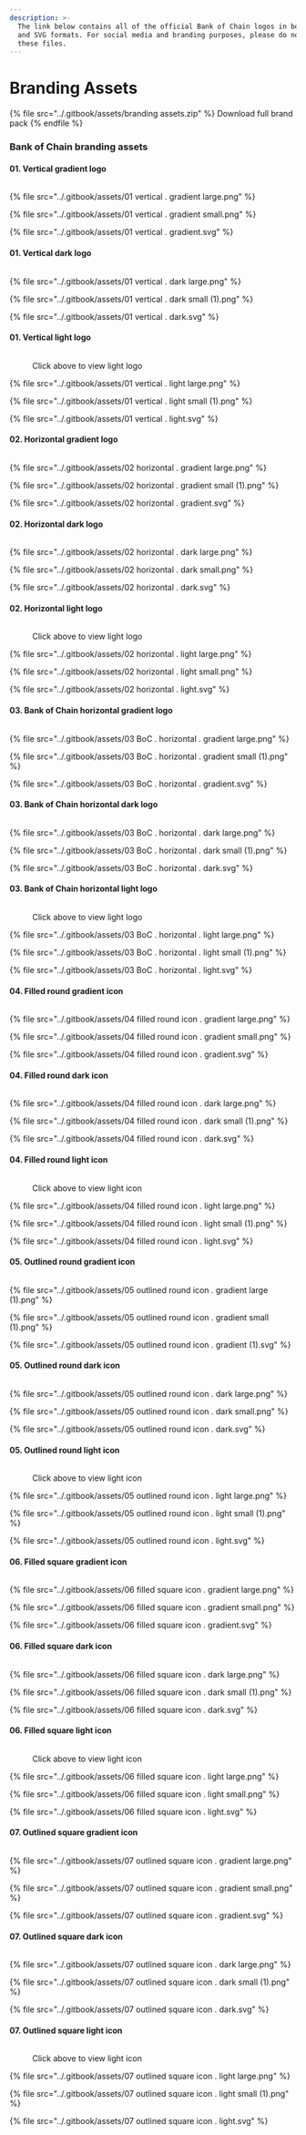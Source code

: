 ```yaml
---
description: >-
  The link below contains all of the official Bank of Chain logos in both PNG
  and SVG formats. For social media and branding purposes, please do not modify
  these files.
---
```


# Branding Assets

{% file src="../.gitbook/assets/branding assets.zip" %}
Download full brand pack
{% endfile %}

### Bank of Chain branding assets

#### 01. Vertical gradient logo &#x20;

<figure><img src="../.gitbook/assets/01 vertical . gradient small (1).png" alt=""><figcaption></figcaption></figure>

{% file src="../.gitbook/assets/01 vertical . gradient large.png" %}

{% file src="../.gitbook/assets/01 vertical . gradient small.png" %}

{% file src="../.gitbook/assets/01 vertical . gradient.svg" %}

#### 01. Vertical dark logo &#x20;

<figure><img src="../.gitbook/assets/01 vertical . dark small.png" alt=""><figcaption></figcaption></figure>

{% file src="../.gitbook/assets/01 vertical . dark large.png" %}

{% file src="../.gitbook/assets/01 vertical . dark small (1).png" %}

{% file src="../.gitbook/assets/01 vertical . dark.svg" %}

#### 01. Vertical light logo &#x20;

<figure><img src="../.gitbook/assets/01 vertical . light small.png" alt=""><figcaption><p>Click above to view light logo</p></figcaption></figure>

{% file src="../.gitbook/assets/01 vertical . light large.png" %}

{% file src="../.gitbook/assets/01 vertical . light small (1).png" %}

{% file src="../.gitbook/assets/01 vertical . light.svg" %}

#### 02. Horizontal gradient logo &#x20;

<figure><img src="../.gitbook/assets/02 horizontal . gradient large (1).png" alt=""><figcaption></figcaption></figure>

{% file src="../.gitbook/assets/02 horizontal . gradient large.png" %}

{% file src="../.gitbook/assets/02 horizontal . gradient small (1).png" %}

{% file src="../.gitbook/assets/02 horizontal . gradient.svg" %}

#### 02. Horizontal dark logo &#x20;

<figure><img src="../.gitbook/assets/02 horizontal . dark small (1).png" alt=""><figcaption></figcaption></figure>

{% file src="../.gitbook/assets/02 horizontal . dark large.png" %}

{% file src="../.gitbook/assets/02 horizontal . dark small.png" %}

{% file src="../.gitbook/assets/02 horizontal . dark.svg" %}

#### 02. Horizontal light logo

<figure><img src="../.gitbook/assets/02 horizontal . light small (1).png" alt=""><figcaption><p>Click above to view light logo</p></figcaption></figure>

{% file src="../.gitbook/assets/02 horizontal . light large.png" %}

{% file src="../.gitbook/assets/02 horizontal . light small.png" %}

{% file src="../.gitbook/assets/02 horizontal . light.svg" %}

#### 03. Bank of Chain horizontal gradient logo

<figure><img src="../.gitbook/assets/03 BoC . horizontal . gradient small.png" alt=""><figcaption></figcaption></figure>

{% file src="../.gitbook/assets/03 BoC . horizontal . gradient large.png" %}

{% file src="../.gitbook/assets/03 BoC . horizontal . gradient small (1).png" %}

{% file src="../.gitbook/assets/03 BoC . horizontal . gradient.svg" %}

#### 03. Bank of Chain horizontal dark logo

<figure><img src="../.gitbook/assets/03 BoC . horizontal . dark small.png" alt=""><figcaption></figcaption></figure>

{% file src="../.gitbook/assets/03 BoC . horizontal . dark large.png" %}

{% file src="../.gitbook/assets/03 BoC . horizontal . dark small (1).png" %}

{% file src="../.gitbook/assets/03 BoC . horizontal . dark.svg" %}

#### 03. Bank of Chain horizontal light logo

<figure><img src="../.gitbook/assets/03 BoC . horizontal . light small.png" alt=""><figcaption><p>Click above to view light logo</p></figcaption></figure>

{% file src="../.gitbook/assets/03 BoC . horizontal . light large.png" %}

{% file src="../.gitbook/assets/03 BoC . horizontal . light small (1).png" %}

{% file src="../.gitbook/assets/03 BoC . horizontal . light.svg" %}

#### 04. Filled round gradient icon

<figure><img src="../.gitbook/assets/04 filled round icon . gradient small (1).png" alt=""><figcaption></figcaption></figure>

{% file src="../.gitbook/assets/04 filled round icon . gradient large.png" %}

{% file src="../.gitbook/assets/04 filled round icon . gradient small.png" %}

{% file src="../.gitbook/assets/04 filled round icon . gradient.svg" %}

#### 04. Filled round dark icon

<figure><img src="../.gitbook/assets/04 filled round icon . dark small.png" alt=""><figcaption></figcaption></figure>

{% file src="../.gitbook/assets/04 filled round icon . dark large.png" %}

{% file src="../.gitbook/assets/04 filled round icon . dark small (1).png" %}

{% file src="../.gitbook/assets/04 filled round icon . dark.svg" %}

#### 04. Filled round light icon

<figure><img src="../.gitbook/assets/04 filled round icon . light small.png" alt=""><figcaption><p>Click above to view light icon</p></figcaption></figure>

{% file src="../.gitbook/assets/04 filled round icon . light large.png" %}

{% file src="../.gitbook/assets/04 filled round icon . light small (1).png" %}

{% file src="../.gitbook/assets/04 filled round icon . light.svg" %}

#### 05. Outlined round gradient icon

<figure><img src="../.gitbook/assets/05 outlined round icon . gradient small (2).png" alt=""><figcaption></figcaption></figure>

{% file src="../.gitbook/assets/05 outlined round icon . gradient large (1).png" %}

{% file src="../.gitbook/assets/05 outlined round icon . gradient small (1).png" %}

{% file src="../.gitbook/assets/05 outlined round icon . gradient (1).svg" %}

#### 05. Outlined round dark icon

<figure><img src="../.gitbook/assets/05 outlined round icon . dark small (1).png" alt=""><figcaption></figcaption></figure>

{% file src="../.gitbook/assets/05 outlined round icon . dark large.png" %}

{% file src="../.gitbook/assets/05 outlined round icon . dark small.png" %}

{% file src="../.gitbook/assets/05 outlined round icon . dark.svg" %}

#### 05. Outlined round light icon

<figure><img src="../.gitbook/assets/05 outlined round icon . light small.png" alt=""><figcaption><p>Click above to view light icon</p></figcaption></figure>

{% file src="../.gitbook/assets/05 outlined round icon . light large.png" %}

{% file src="../.gitbook/assets/05 outlined round icon . light small (1).png" %}

{% file src="../.gitbook/assets/05 outlined round icon . light.svg" %}

#### 06. Filled square gradient icon

<figure><img src="../.gitbook/assets/06 filled square icon . gradient small (1).png" alt=""><figcaption></figcaption></figure>

{% file src="../.gitbook/assets/06 filled square icon . gradient large.png" %}

{% file src="../.gitbook/assets/06 filled square icon . gradient small.png" %}

{% file src="../.gitbook/assets/06 filled square icon . gradient.svg" %}

#### 06. Filled square dark icon

<figure><img src="../.gitbook/assets/06 filled square icon . dark small.png" alt=""><figcaption></figcaption></figure>

{% file src="../.gitbook/assets/06 filled square icon . dark large.png" %}

{% file src="../.gitbook/assets/06 filled square icon . dark small (1).png" %}

{% file src="../.gitbook/assets/06 filled square icon . dark.svg" %}

#### 06. Filled square light icon

<figure><img src="../.gitbook/assets/06 filled square icon . light small (1).png" alt=""><figcaption><p>Click above to view light icon</p></figcaption></figure>

{% file src="../.gitbook/assets/06 filled square icon . light large.png" %}

{% file src="../.gitbook/assets/06 filled square icon . light small.png" %}

{% file src="../.gitbook/assets/06 filled square icon . light.svg" %}

#### 07. Outlined square gradient icon

<figure><img src="../.gitbook/assets/07 outlined square icon . gradient small (1).png" alt=""><figcaption></figcaption></figure>

{% file src="../.gitbook/assets/07 outlined square icon . gradient large.png" %}

{% file src="../.gitbook/assets/07 outlined square icon . gradient small.png" %}

{% file src="../.gitbook/assets/07 outlined square icon . gradient.svg" %}

#### 07. Outlined square dark icon

<figure><img src="../.gitbook/assets/07 outlined square icon . dark small.png" alt=""><figcaption></figcaption></figure>

{% file src="../.gitbook/assets/07 outlined square icon . dark large.png" %}

{% file src="../.gitbook/assets/07 outlined square icon . dark small (1).png" %}

{% file src="../.gitbook/assets/07 outlined square icon . dark.svg" %}

#### 07. Outlined square light icon

<figure><img src="../.gitbook/assets/07 outlined square icon . light small.png" alt=""><figcaption><p>Click above to view light icon</p></figcaption></figure>

{% file src="../.gitbook/assets/07 outlined square icon . light large.png" %}

{% file src="../.gitbook/assets/07 outlined square icon . light small (1).png" %}

{% file src="../.gitbook/assets/07 outlined square icon . light.svg" %}
